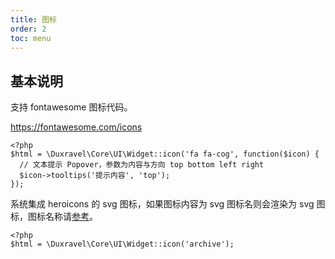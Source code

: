 ```yaml
---
title: 图标
order: 2
toc: menu
---
```


## 基本说明

支持 fontawesome 图标代码。

https://fontawesome.com/icons

```
<?php
$html = \Duxravel\Core\UI\Widget::icon('fa fa-cog', function($icon) {
  // 文本提示 Popover，参数为内容与方向 top bottom left right
  $icon->tooltips('提示内容', 'top');
});
```

系统集成 heroicons 的 svg 图标，如果图标内容为 svg 图标名则会渲染为 svg 图标，图标名称请[参考](<[Heroicons](https://heroicons.com/)>)。

```
<?php
$html = \Duxravel\Core\UI\Widget::icon('archive');
```
